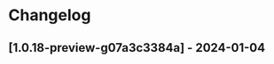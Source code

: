 # Changelog

<!-- Do not change the line immediately below this comment, the build system will replace it with the actual version and date. -->

## [1.0.18-preview-g07a3c3384a] - 2024-01-04

